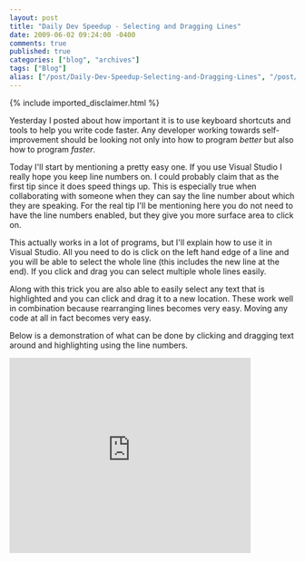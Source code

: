 ```yaml
---
layout: post
title: "Daily Dev Speedup - Selecting and Dragging Lines"
date: 2009-06-02 09:24:00 -0400
comments: true
published: true
categories: ["blog", "archives"]
tags: ["Blog"]
alias: ["/post/Daily-Dev-Speedup-Selecting-and-Dragging-Lines", "/post/daily-dev-speedup-selecting-and-dragging-lines"]
---
```

<!-- more -->
{% include imported_disclaimer.html %}
<p>Yesterday I posted about how important it is to use keyboard shortcuts and tools to help you write code faster. Any developer working towards self-improvement should be looking not only into how to program <em>better</em> but also how to program <em>faster</em>.</p>
<p>Today I'll start by mentioning a pretty easy one. If you use Visual Studio I really hope you keep line numbers on. I could probably claim that as the first tip since it does speed things up. This is especially true when collaborating with someone when they can say the line number about which they are speaking. For the real tip I'll be mentioning here you do not need to have the line numbers enabled, but they give you more surface area to click on.</p>
<p>This actually works in a lot of programs, but I'll explain how to use it in Visual Studio. All you need to do is click on the left hand edge of a line and you will be able to select the whole line (this includes the new line at the end). If you click and drag you can select multiple whole lines easily.</p>
<p>Along with this trick you are also able to easily select any text that is highlighted and you can click and drag it to a new location. These work well in combination because rearranging lines becomes very easy. Moving any code at all in fact becomes very easy.</p>
<p>Below is a demonstration of what can be done by clicking and dragging text around and highlighting using the line numbers.</p>
<p><embed type="application/x-shockwave-flash" width="425" height="344" src="http://www.youtube.com/v/Wkk2MMpzwPU&amp;hl=en&amp;fs=1" allowfullscreen="true" allowscriptaccess="always"></embed></p>
